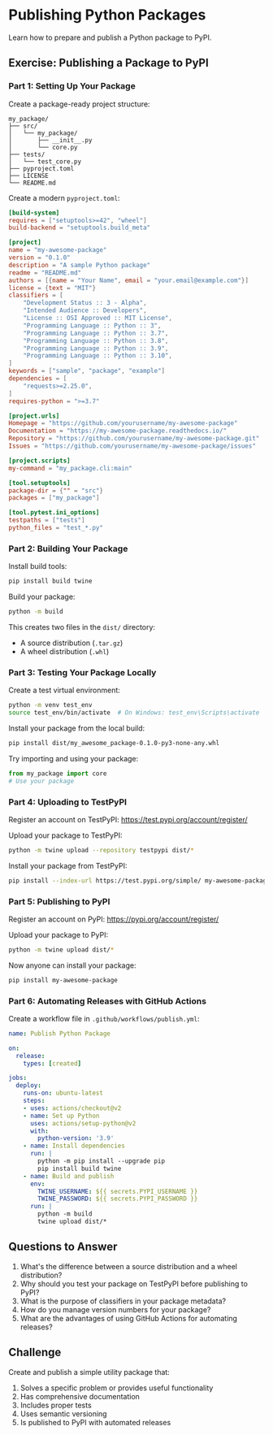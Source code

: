 # Publishing Python Packages

Learn how to prepare and publish a Python package to PyPI.

## Exercise: Publishing a Package to PyPI

### Part 1: Setting Up Your Package

Create a package-ready project structure:

```
my_package/
├── src/
│   └── my_package/
│       ├── __init__.py
│       └── core.py
├── tests/
│   └── test_core.py
├── pyproject.toml
├── LICENSE
└── README.md
```

Create a modern `pyproject.toml`:

```toml
[build-system]
requires = ["setuptools>=42", "wheel"]
build-backend = "setuptools.build_meta"

[project]
name = "my-awesome-package"
version = "0.1.0"
description = "A sample Python package"
readme = "README.md"
authors = [{name = "Your Name", email = "your.email@example.com"}]
license = {text = "MIT"}
classifiers = [
    "Development Status :: 3 - Alpha",
    "Intended Audience :: Developers",
    "License :: OSI Approved :: MIT License",
    "Programming Language :: Python :: 3",
    "Programming Language :: Python :: 3.7",
    "Programming Language :: Python :: 3.8",
    "Programming Language :: Python :: 3.9",
    "Programming Language :: Python :: 3.10",
]
keywords = ["sample", "package", "example"]
dependencies = [
    "requests>=2.25.0",
]
requires-python = ">=3.7"

[project.urls]
Homepage = "https://github.com/yourusername/my-awesome-package"
Documentation = "https://my-awesome-package.readthedocs.io/"
Repository = "https://github.com/yourusername/my-awesome-package.git"
Issues = "https://github.com/yourusername/my-awesome-package/issues"

[project.scripts]
my-command = "my_package.cli:main"

[tool.setuptools]
package-dir = {"" = "src"}
packages = ["my_package"]

[tool.pytest.ini_options]
testpaths = ["tests"]
python_files = "test_*.py"
```

### Part 2: Building Your Package

Install build tools:

```bash
pip install build twine
```

Build your package:

```bash
python -m build
```

This creates two files in the `dist/` directory:
- A source distribution (`.tar.gz`)
- A wheel distribution (`.whl`)

### Part 3: Testing Your Package Locally

Create a test virtual environment:

```bash
python -m venv test_env
source test_env/bin/activate  # On Windows: test_env\Scripts\activate
```

Install your package from the local build:

```bash
pip install dist/my_awesome_package-0.1.0-py3-none-any.whl
```

Try importing and using your package:

```python
from my_package import core
# Use your package
```

### Part 4: Uploading to TestPyPI

Register an account on TestPyPI: https://test.pypi.org/account/register/

Upload your package to TestPyPI:

```bash
python -m twine upload --repository testpypi dist/*
```

Install your package from TestPyPI:

```bash
pip install --index-url https://test.pypi.org/simple/ my-awesome-package
```

### Part 5: Publishing to PyPI

Register an account on PyPI: https://pypi.org/account/register/

Upload your package to PyPI:

```bash
python -m twine upload dist/*
```

Now anyone can install your package:

```bash
pip install my-awesome-package
```

### Part 6: Automating Releases with GitHub Actions

Create a workflow file in `.github/workflows/publish.yml`:

```yaml
name: Publish Python Package

on:
  release:
    types: [created]

jobs:
  deploy:
    runs-on: ubuntu-latest
    steps:
    - uses: actions/checkout@v2
    - name: Set up Python
      uses: actions/setup-python@v2
      with:
        python-version: '3.9'
    - name: Install dependencies
      run: |
        python -m pip install --upgrade pip
        pip install build twine
    - name: Build and publish
      env:
        TWINE_USERNAME: ${{ secrets.PYPI_USERNAME }}
        TWINE_PASSWORD: ${{ secrets.PYPI_PASSWORD }}
      run: |
        python -m build
        twine upload dist/*
```

## Questions to Answer

1. What's the difference between a source distribution and a wheel distribution?
2. Why should you test your package on TestPyPI before publishing to PyPI?
3. What is the purpose of classifiers in your package metadata?
4. How do you manage version numbers for your package?
5. What are the advantages of using GitHub Actions for automating releases?

## Challenge

Create and publish a simple utility package that:
1. Solves a specific problem or provides useful functionality
2. Has comprehensive documentation
3. Includes proper tests
4. Uses semantic versioning
5. Is published to PyPI with automated releases
